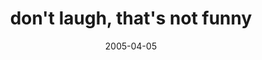 ---
layout: base.njk
title : 'don&#39;t laugh, that&#39;s not funny' 
view_title : 'don&#39;t laugh, that&#39;s not funny' 
year : '2005' 
date : '2005-04-05' 
img_file : '/drawing/dontlaughthatsnotfunny.png' 
html_file : 'dontlaughthatsnotfunny' 
next_html : 'thisisaplacewherenocloudsgo.html' 
year_order : '58' 
permalink : "title/{{html_file}}.html"
---